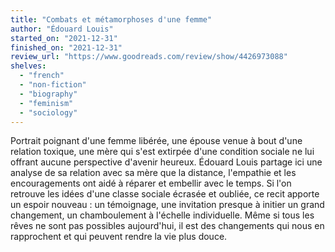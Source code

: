 ```yaml
---
title: "Combats et métamorphoses d'une femme"
author: "Édouard Louis"
started_on: "2021-12-31"
finished_on: "2021-12-31"
review_url: "https://www.goodreads.com/review/show/4426973088"
shelves:
  - "french"
  - "non-fiction"
  - "biography"
  - "feminism"
  - "sociology"
---
```


Portrait poignant d'une femme libérée, une épouse venue à bout d'une relation toxique, une mère qui
s'est extirpée d'une condition sociale ne lui offrant aucune perspective d'avenir heureux. Édouard
Louis partage ici une analyse de sa relation avec sa mère que la distance, l'empathie et les
encouragements ont aidé à réparer et embellir avec le temps. Si l'on retrouve les idées d'une classe
sociale écrasée et oubliée, ce recit apporte un espoir nouveau : un témoignage, une invitation
presque à initier un grand changement, un chamboulement à l'échelle individuelle. Même si tous les
rêves ne sont pas possibles aujourd'hui, il est des changements qui nous en rapprochent et qui
peuvent rendre la vie plus douce.

